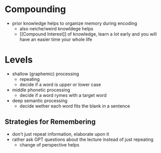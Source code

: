 # Compounding
- prior knowledge helps to organize memory during encoding
	- also neiche/weird knowldege helps
	- [[Compound Interest]] of knowledge, learn a lot early and you will have an easier time your whole life

# Levels
- shallow (graphemic) processing
	- repeating
	- decide if a word is upper or lower case
- middle phonetic processing
	- decide if a word rymes with a target word
- deep semantic processing
	- decide wether each word fits the blank in a sentence

## Strategies for Remembering
- don't just repeat information, elaborate upon it
- rather ask GPT questions about the lecture instead of just repeating
	- change of perspective helps